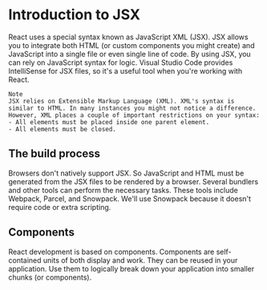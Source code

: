 # Introduction to JSX
React uses a special syntax known as JavaScript XML (JSX). JSX allows you to integrate both HTML (or custom components you might create) and JavaScript into a single file or even single line of code. By using JSX, you can rely on JavaScript syntax for logic. Visual Studio Code provides IntelliSense for JSX files, so it's a useful tool when you're working with React.

    Note
    JSX relies on Extensible Markup Language (XML). XML's syntax is similar to HTML. In many instances you might not notice a difference. However, XML places a couple of important restrictions on your syntax:
    - All elements must be placed inside one parent element.
    - All elements must be closed.

## The build process
Browsers don't natively support JSX. So JavaScript and HTML must be generated from the JSX files to be rendered by a browser. Several bundlers and other tools can perform the necessary tasks. These tools include Webpack, Parcel, and Snowpack. We'll use Snowpack because it doesn't require code or extra scripting.

## Components
React development is based on components. Components are self-contained units of both display and work. They can be reused in your application. Use them to logically break down your application into smaller chunks (or components).